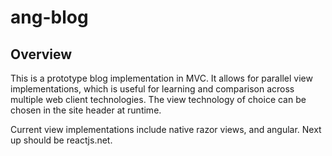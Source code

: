 # ang-blog

## Overview

This is a prototype blog implementation in MVC. It allows for parallel view implementations, which is useful for learning and comparison across multiple web client technologies. The view technology of choice can be chosen in the site header at runtime.

Current view implementations include native razor views, and angular. Next up should be reactjs.net.


